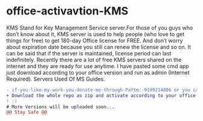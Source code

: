 # office-activavtion-KMS
KMS Stand for Key Management Service server.For those of you guys who don’t know about it, KMS server is used to help people (who love to get things for free) to get 180-day Office license for FREE. And don’t worry about expiration date because you still can renew the license and so on. It can be said that if the server is maintained, license period can last indefinitely. Recently there are a lot of free KMS servers shared on the internet and they are ready for use anytime.
I have pasted some cmd app just download according to your office version and run as admin (Internet Required).
Servers Used Of MS Guides. 
```diff
- if-you-like-my-work-you-donate-me-through-PaYtm:-9199214086 or you can buy me a plate of momos(add:- BH-2,BIT Mesra,Patna Campus)
+ Download the whole repo as zip and activate according to your office ver.
! :)
# More Versions will be uploaded soon...
@@ Stay Safe @@
```
